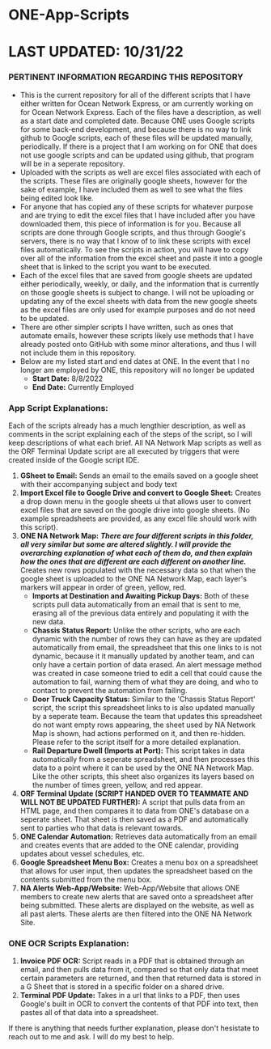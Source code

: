 # ONE-App-Scripts
# LAST UPDATED: 10/31/22
### PERTINENT INFORMATION REGARDING THIS REPOSITORY
- This is the current repository for all of the different scripts that I have either written for Ocean Network Express, or am currently working on for Ocean Network Express. Each of the files have a description, as well as a start date and completed date. Because ONE uses Google scripts for some back-end development, and because there is no way to link github to Google scripts, each of these files will be updated manually, periodically. If there is a project that I am working on for ONE that does not use google scripts and can be updated using github, that program will be in a seperate repository.
- Uploaded with the scripts as well are excel files associated with each of the scripts. These files are originally google sheets, however for the sake of example, I have included them as well to see what the files being edited look like. 
- For anyone that has copied any of these scripts for whatever purpose and are trying to edit the excel files that I have included after you have downloaded them, this piece of information is for you. Because all scripts are done through Google scripts, and thus through Google's servers, there is no way that I know of to link these scripts with excel files automatically. To see the scripts in action, you will have to copy over all of the information from the excel sheet and paste it into a google sheet that is linked to the script you want to be executed.
- Each of the excel files that are saved from google sheets are updated either periodically, weekly, or daily, and the information that is currently on those google sheets is subject to change. I will not be uploading or updating any of the excel sheets with data from the new google sheets as the excel files are only used for example purposes and do not need to be updated.
- There are other simpler scripts I have written, such as ones that automate emails, however these scripts likely use methods that I have already posted onto GitHub with some minor alterations, and thus I will not include them in this repository. 
- Below are my listed start and end dates at ONE. In the event that I no longer am employed by ONE, this repository will no longer be updated
  - **Start Date:** 8/8/2022
  - **End Date:** Currently Employed

### App Script Explanations:
Each of the scripts already has a much lengthier description, as well as comments in the script explaining each of the steps of the script, so I will keep descriptions of what each brief. All NA Network Map scripts as well as the ORF Terminal Update script are all executed by triggers that were created inside of the Google script IDE.
1. **GSheet to Email:** Sends an email to the emails saved on a google sheet with their accompanying subject and body text
2. **Import Excel file to Google Drive and convert to Google Sheet:** Creates a drop down menu in the google sheets ui that allows user to convert excel files that are saved on the google drive into google sheets. (No example spreadsheets are provided, as any excel file should work with this script).
3. **ONE NA Network Map:** ***There are four different scripts in this folder, all very similar but some are altered slightly. I will provide the overarching explanation of what each of them do, and then explain how the ones that are different are each different on another line.*** Creates new rows populated with the necessary data so that when the google sheet is uploaded to the ONE NA Network Map, each layer's markers will appear in order of green, yellow, red. 
    - **Imports at Destination and Awaiting Pickup Days:** Both of these scripts pull data automatically from an email that is sent to me, erasing all of the previous data entirely and populating it with the new data.
    - **Chassis Status Report:** Unlike the other scripts, who are each dynamic with the number of rows they can have as they are updated automatically from email, the spreadsheet that this one links to is not dynamic, because it it manually updated by another team, and can only have a certain portion of data erased. An alert message method was created in case someone tried to edit a cell that could cause the automation to fail, warning them of what they are doing, and who to contact to prevent the automation from failing.
    - **Door Truck Capacity Status:** Similar to the 'Chassis Status Report' script, the script this spreadsheet links to is also updated manually by a seperate team. Because the team that updates this spreadsheet do not want empty rows appearing, the sheet used by NA Network Map is shown, had actions performed on it, and then re-hidden. Please refer to the script itself for a more detailed explanation.
    - **Rail Departure Dwell (Imports at Port):** This script takes in data automatically from a seperate spreadsheet, and then processes this data to a point where it can be used by the ONE NA Network Map. Like the other scripts, this sheet also organizes its layers based on the number of times green, yellow, and red appear.
4. **ORF Terminal Update (SCRIPT HANDED OVER TO TEAMMATE AND WILL NOT BE UPDATED FURTHER):** A script that pulls data from an HTML page, and then compares it to data from ONE's database on a seperate sheet. That sheet is then saved as a PDF and automatically sent to parties who that data is relevant towards. 
5. **ONE Calendar Automation:** Retrieves data automatically from an email and creates events that are added to the ONE calendar, providing updates about vessel schedules, etc.
6. **Google Spreadsheet Menu Box:** Creates a menu box on a spreadsheet that allows for user input, then updates the spreadsheet based on the contents submitted from the menu box.
7. **NA Alerts Web-App/Website:** Web-App/Website that allows ONE members to create new alerts that are saved onto a spreadsheet after being submitted. These alerts are displayed on the website, as well as all past alerts. These alerts are then filtered into the ONE NA Network Site.

### ONE OCR Scripts Explanation: 
1. **Invoice PDF OCR:** Script reads in a PDF that is obtained through an email, and then pulls data from it, compared so that only data that meet certain parameters are returned, and then that returned data is stored in a G Sheet that is stored in a specific folder on a shared drive.
2. **Terminal PDF Update:** Takes in a url that links to a PDF, then uses Google's built in OCR to convert the contents of that PDF into text, then pastes all of that data into a spreadsheet.

If there is anything that needs further explanation, please don't hesistate to reach out to me and ask. I will do my best to help. 
